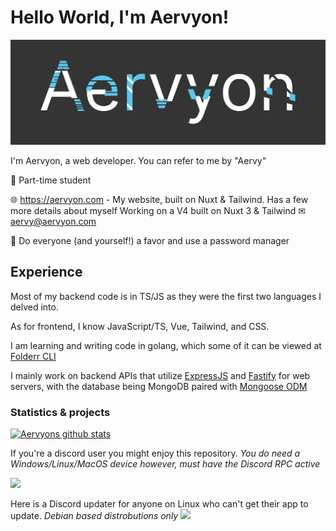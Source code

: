 # Hello World, I'm Aervyon!

<p>
    <img src="https://github.com/Aervyon/Aervyon/blob/master/New-Header.svg?raw=true" alt="A small banner, you aren't missing much. It's just a fancy typographical banner of the name 'Aervyon'" width="1500px"></i>
</p>

I'm Aervyon, a web developer.
You can refer to me by "Aervy"

🏫 Part-time student

🌐 https://aervyon.com - My website, built on Nuxt & Tailwind. Has a few more details about myself
Working on a V4 built on Nuxt 3 & Tailwind
✉ aervy@aervyon.com

🔑 Do everyone (and yourself!) a favor and use a password manager

## Experience

Most of my backend code is in TS/JS as they were the first two languages I delved into.

As for frontend, I know JavaScript/TS, Vue, Tailwind, and CSS.

I am learning and writing code in golang, which some of it can be viewed at [Folderr CLI](https://github.com/Folderr/folderr-cli)

I mainly work on backend APIs that utilize <a href="https://expressjs.com">ExpressJS</a> and <a href="https://fastify.io">Fastify</a> for web servers, with the database being MongoDB paired with <a href="https://https://mongoosejs.com/">Mongoose ODM</a>

### Statistics & projects

[![Aervyons github stats](https://github-readme-stats.vercel.app/api?username=Aervyon&hide=["contribs","issues","prs"]&show_icons=true&hide_rank=true&bg_color=464646&text_color=ffffff&title_color=77C8FF)](https://github.com/Aervyon)

If you're a discord user you might enjoy this repository. *You do need a Windows/Linux/MacOS device however, must have the Discord RPC active*

<a href="https://github.com/Aervyon/jsLiam">
  <img src="https://github-readme-stats.vercel.app/api/pin/?username=Aervyon&repo=jsLiam&bg_color=464646&text_color=ffffff&title_color=77C8FF" />
</a>

Here is a Discord updater for anyone on Linux who can't get their app to update. *Debian based distrobutions only*
<a href="https://github.com/Aervyon/discord-updaters">
  <img src="https://github-readme-stats.vercel.app/api/pin/?username=Aervyon&repo=discord-updaters&bg_color=464646&text_color=ffffff&title_color=77C8FF" />
</a>
